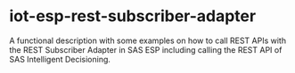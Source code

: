 # iot-esp-rest-subscriber-adapter
A functional description with some examples on how to call REST APIs with the REST Subscriber Adapter in SAS ESP including calling the REST API of SAS Intelligent Decisioning.

